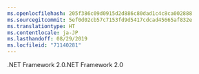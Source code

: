 ```yaml
---
ms.openlocfilehash: 205f386c09d0915d2d886c80dad1c4c8ca002888
ms.sourcegitcommit: 5ef0d02cb57c7153fd9d5417cdcad45665af832e
ms.translationtype: HT
ms.contentlocale: ja-JP
ms.lasthandoff: 08/29/2019
ms.locfileid: "71140281"
---
```

<span data-ttu-id="1135c-101">.NET Framework 2.0</span><span class="sxs-lookup"><span data-stu-id="1135c-101">.NET Framework 2.0</span></span>
